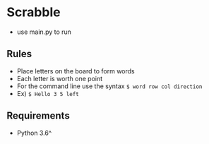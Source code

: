 # Scrabble 
- use main.py to run 

## Rules
- Place letters on the board to form words
- Each letter is worth one point
- For the command line use the syntax `$ word row col direction `
- Ex) `$ Hello 3 5 left`

## Requirements
- Python 3.6^
